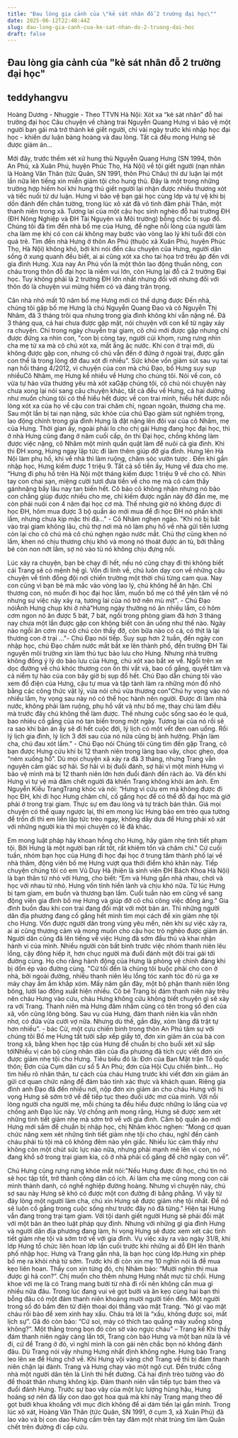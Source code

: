 ```yaml
---
title: "Đau lòng gia cảnh của \"kẻ sát nhân đỗ 2 trường đại học\""
date: 2025-06-12T22:48:44Z
slug: dau-long-gia-canh-cua-ke-sat-nhan-do-2-truong-dai-hoc
draft: false
---
```


## Đau lòng gia cảnh của "kẻ sát nhân đỗ 2 trường đại học"

## teddyhangvu

Hoàng Dương - Nhuggie - Theo TTVN
 Hà Nội: Xót xa “kẻ sát nhân” đỗ hai trường đại học
Câu chuyện về chàng trai Nguyễn Quang Hưng vì bảo vệ một người bạn gái mà trở thành kẻ giết người, chỉ vài ngày trước khi nhập học đại học - khiến dư luận bàng hoàng và đau lòng. Tất cả đều mong Hưng sẽ được giảm án...

Mới đây, trước thềm xét xử hung thủ Nguyễn Quang Hưng (SN 1994, thôn An Phú, xã Xuân Phú, huyện Phúc Thọ, Hà Nội) về tội giết người (nạn nhân là Hoàng Văn Thân (tức Quân, SN 1991, thôn Phú Châu) thì dư luận lại một lần nữa lên tiếng xin miễn giảm tội cho hung thủ. Đây là một trong những trường hợp hiếm hoi khi hung thủ giết người lại nhận được nhiều thương xót và tiếc nuối từ dư luận. Hưng vì bảo vệ bạn gái học cùng lớp và tự vệ khi bị dồn đánh đến chân tường, trong lúc xô xát đã vô tình đâm phải Thân, một thanh niên trong xã. Tương lai của một cậu học sinh nghèo đỗ hai trường ĐH (ĐH Nông Nghiệp và ĐH Tài Nguyên và Môi trường) bỗng chốc bị sụp đổ. 
Chúng tôi đã tìm đến nhà bố mẹ của Hưng, để nghe nỗi lòng của người làm cha làm mẹ khi có con cái không may bước vào vòng lao lý khi tuổi đời còn quá trẻ. Tìm đến nhà Hưng ở thôn An Phú (thuộc xã Xuân Phú, huyện Phúc Thọ, Hà Nội) không khó, bởi khi nói đến câu chuyện của Hưng, người dân sống ở xung quanh đều biết, ai ai cũng xót xa cho tai họa trớ trêu ập đến với gia đình Hưng. Xưa nay An Phú vốn là một thôn lao động thuần nông, con cháu trong thôn đỗ đại học là niềm vui lớn, còn Hưng lại đỗ cả 2 trường Đại học. Tuy không phải là 2 trường ĐH lớn nhất nhưng đối với nhưng đối với thôn đó là chuyện vui mừng hiếm có và đáng trân trọng. 

Căn nhà nhỏ mất 10 năm bố mẹ Hưng mới có thể dựng được Đến nhà, chúng tôi gặp bố mẹ Hưng là chú Nguyễn Quang Đạo và cô Nguyễn Thị Nhâm, đã 3 tháng trôi qua nhưng trong gia đình không khí vẫn nặng nề. Đã 3 tháng qua, cả hai chưa được gặp mặt, nói chuyện với con kể từ ngày xảy ra chuyện. Chỉ trong ngày chuyển trại giam, cô chú mới được gặp nhưng chỉ được đứng xa nhìn con, "con bị còng tay, người cúi khọm, rưng rưng nhìn cha mẹ từ xa mà cô chú xót xa, mắt ầng ậc nước. Khi con ở trại mới, dù không được gặp con, nhưng cô chú vẫn đến ở đứng ở ngoài trại, được gần con thế là trong lòng đỡ đau xót đi nhiều". Sức khỏe vốn giảm sút sau vụ tai nạn hồi tháng 4/2012, vì chuyện của con mà chú Đạo, bố Hưng suy sụp nhiềuCô Nhâm, mẹ Hưng kể nhiều về Hưng cho chúng tôi. Nói về con, cô vừa tự hào vừa thương yêu mà xót xaGặp chúng tôi, cô chú nói chuyện này chưa xong lại nói sang câu chuyện khác, tất cả đều về Hưng, cả hai dường như muốn chúng tôi có thể hiểu hết được về con trai mình, hiểu hết được nỗi lòng xót xa của họ về cậu con trai chăm chỉ, ngoan ngoãn, thương cha mẹ. 
Sau một lần bị tai nạn nặng, sức khỏe của chú Đạo giảm sút nghiêm trọng, lao động chính trong gia đình Hưng là đặt nặng lên đôi vai của cô Nhâm, mẹ của Hưng. Thời gian ấy, ngoài phải lo cho chị gái Hưng đang học đại học, thì ở nhà Hưng cũng đang ở năm cuối cấp, ôn thi Đại học, chồng không làm được việc nặng, cô Nhâm một mình quần quật làm để nuôi cả gia đình. Khi thi ĐH xong, Hưng ngay lập tức đi làm thêm giúp đỡ gia đình. Hưng lên Hà Nội làm phụ hồ, khi về nhà thì làm ruộng, chăm sóc vườn tược . Đến khi gần nhập học, Hưng kiếm được 1 triệu 9. Tất cả số tiền ấy, Hưng về đưa cho mẹ.  
“Hưng đi phụ hồ trên Hà Nội một tháng kiếm được 1 triệu 9 về cho cô. Nhìn tay con chai sạn, miệng cười tươi đưa tiền về cho mẹ mà cô cảm thấy gánhnặng bấy lâu nay tan biến hết. Cô bảo cô không nhận nhưng nó bảo con chẳng giúp được nhiều cho mẹ, chỉ kiếm được ngần này đỡ đần mẹ, mẹ còn phải nuôi con 4 năm đại học cơ mà. Thế nhưng giờ nó không được đi học ĐH, hôm mua được 3 bộ quần áo mới mua để đi học ĐH nó phấn khởi lắm, nhưng chưa kịp mặc thì đã..." - Cô Nhâm nghẹn ngào. 
"Khi nó bị bắt vào trại giam không lâu, chủ thợ nơi mà nó làm phụ hồ về nhà gửi tiền lương còn lại cho cô chú mà cô chú nghẹn ngào nước mắt. Chủ thợ cũng khen nó lắm, khen nó chịu thương chịu khó và mong nó thoát được án tù, bởi thằng bé còn non nớt lắm, sợ nó vào tù nó không chịu đựng nổi.

Lúc xảy ra chuyện, bạn bè chạy đi hết, nếu nó cũng chạy đi thì không biết cái Trang sẽ có mệnh hệ gì. Vốn đi lính về, chú luôn dạy con về những câu chuyện về tình đồng đội nơi chiến trường một thời chú từng cam qua. Nay con cũng vì bạn bè mà mắc vào vòng lao lý, chú không hề ân hận. Chỉ thương con, nó muốn đi học đại học lắm, muốn bố mẹ có thể yên tâm về nó nhưng sự việc này xảy ra, tương lai của nó trở nên mù mịt". - Chú Đạo nóiẢnh Hưng chụp khi ở nhà“Hưng ngày thường nó ăn nhiều lắm, có hôm cơm ngon nó ăn được 5 bát, 7 bát, ngồi trong phòng giam đã hơn 3 tháng nay chưa một lần được gặp con không biết con ăn uống như thế nào. Ngày nào ngồi ăn cơm rau cô chú còn thấy đỡ, còn bữa nào có cá, có thịt là lại thương con ở trại …"- Chú Đạo nói tiếp.
Suy sụp hơn 2 tuần, đến ngày con nhập học, chú Đạo chấm nước mắt bắt xe lên thành phố, đến trường ĐH Tài nguyên môi trường xin làm thủ tục bảo lưu cho Hưng. Nhưng nhà trường không đồng ý lý do bảo lưu của Hưng, chú xót xao bắt xe về. Ngồi trên xe dọc đường về chú khóc thương con ôn thi vất vả, bao cố gắng, quyết tâm và cả niềm tự hào của con bây giờ bị sụp đổ hết. Chú Đạo dẫn chúng tôi vào xem đồ điện của Hưng, cậu tự mua và tập tành làm ra những món đồ nhỏ bằng các công thức vật lý, vừa nói chú vừa thương con"Chú hy vọng vào nó nhiều lắm, hy vọng sau này nó có thể học hành nên người. Được đi làm nhà nước, không phải làm ruộng, phụ hồ vất vả như bố mẹ, thay chú làm điều mà trước đây chú không thể làm được. Thế nhưng cuộc sống sao éo le quá, bao nhiêu cố gắng của nó tan biến trong một ngày. Tương lai của nó rồi sẽ ra sao khi bản án ấy sẽ đi hết cuộc đời, lý lịch có một vết đen oan uổng. Rồi lý lịch gia đình, lý lịch 3 đời sau của nó nữa cũng bị ảnh hưởng. Phận làm cha, chú đau xót lắm." - Chú Đạo nói
Chúng tôi cũng tìm đến gặp Trang, cô bạn được Hưng cứu khi bị 12 thanh niên trong làng bao vây, chọc ghẹo, dọa “ném xuống hồ”. 
Dù mọi chuyện xã xảy ra đã 3 tháng, nhưng Trang vẫn nguyên cảm giác sợ hãi. Sợ hãi vì bị đuổi đánh, sợ hãi vì một mình Hưng vì bảo vệ mình mà bị 12 thanh niên lớn hơn đuổi đánh đến rách áo. Và đến khi Hưng vì tự vệ mà đâm chết người đã khiến Trang không khỏi ám ảnh. 
Em Nguyễn Kiều TrangTrang khóc và nói: “Hưng vì cứu em mà không được đi học ĐH, khi đi học Hưng chăm chỉ, cố gắng học để có thể đỗ đại học mà giờ phải ở trong trại giam. Thực sự em đau lòng và tự trách bản thân. Giá mọi chuyện có thể quay ngược lại, thì em mong lúc Hưng bảo em trèo qua tường để trốn đi thì em liền lập tức trèo ngay, không dây dưa để Hưng phải xô xát với những người kia thì mọi chuyện có lẽ đã khác. 

Em mong luật pháp hãy khoan hồng cho Hưng, hãy giảm nhẹ tình tiết phạm tội. Bởi Hưng là một người bạn rất tốt, rất khiêm tốn và chăm chỉ."
   Cứ cuối tuần, nhóm bạn học của Hưng đi học đại học ở trung tâm thành phố lại về nhà thăm, động viên bố mẹ Hưng vượt qua thời điểm khó khăn này. Tiếp chuyện chúng tôi có em Vũ Duy Hà (hiện là sinh viên ĐH Bách Khoa Hà Nội) là bạn thân từ nhỏ với Hưng, cho biết: “Em và Hưng gần nhà nhau, chơi và học với nhau từ nhỏ. Hưng vốn tính hiền lành và chịu khó nữa. Từ lúc Hưng bị tạm giam, em buồn và thương bạn lắm. Cuối tuần nào em cũng về sang động viên gia đình bố mẹ Hưng và giúp đỡ cô chú công việc đồng áng.”
Gia đình buồn đau khi con trai đang đối mặt với một bản án. Thì những người dân địa phương đang cố gắng hết mình tìm mọi cách để xin giảm nhẹ tội cho Hưng. Vốn được người dân trong vùng yêu mến, nên khi sự việc xảy ra, ai ai cũng thương cảm và mong muốn cho cậu học trò nghèo được giảm án.
Người dân cũng đã lên tiếng về việc Hưng đã sớm đầu thú và khai nhận hành vi của mình. Nhiều người còn bất bình trước việc nhóm thanh niên lêu lổng, cậy đông hiếp ít, hơn chục người mà đuổi đánh một đôi trai gái tới đường cùng. Họ cho rằng hành động của Hưng là phòng vệ chính đáng khi bị dồn ép vào đường cùng. 
"Cứ tối đến là chúng tôi buộc phải cho con ở nhà, bởi ngoài đường, nhiều thanh niên lêu lổng tóc xanh tóc đỏ rú ga xe máy chạy ầm ầm khắp xóm. Mấy năm gần đây, một bộ phận thanh niên lông bông, lười lao động xuất hiện nhiều. Cô bé Trang bị đám thanh niên này trêu nên cháu Hưng vào cứu, cháu Hưng không cứu không biết chuyện gì sẽ xảy ra với Trang. Thanh niên mà Hưng đâm nhầm cũng có tên trong sổ đen của xã, vốn cũng lông bông. Sau vụ của Hưng, đám thanh niên kia vẫn nhởn nhơ, có đứa vừa cưới vợ nữa. Nhưng dù thế, gần đây, xóm làng đã trật tự hơn nhiều". - bác Cừ, một cựu chiến binh trong thôn An Phú tâm sự với chúng tôi Bố mẹ Hưng tất tưởi sắp xếp giấy tờ, đơn xin giảm án của bà con trong xã, bằng khen học tập của Hưng để chuẩn bị cho buổi xét xử sắp tớiNhiều vị cán bộ cùng nhân dân của địa phương đã tích cực viết đơn xin được giảm nhẹ tội cho Hưng. Tiêu biểu đó là: Đơn của Ban Mặt trận Tổ quốc thôn; Đơn của Cụm dân cư số 5 An Phú; đơn của Hội Cựu chiến binh... Họ tìm hiểu rõ nhân thân, tư cách của cháu Hưng trước khi viết đơn xin giảm án gửi cơ quan chức năng để đảm bảo tính xác thực và khách quan.
Riêng gia đình anh Đạo đã đến nhiều nơi, nộp đơn xin giảm án cho cháu Hưng với hi vọng Hưng sẽ sớm trở về để tiếp tục theo đuổi ước mơ của mình. Với nỗi lòng người cha người mẹ, mỗi chúng ta đều hiểu được những lo lắng của vợ chồng anh Đạo lúc này. Vợ chồng anh mong rằng, Hưng sẽ được xem xét những tình tiết giảm nhẹ mà sớm trở về với gia đình.
Cầm bộ quần áo mới Hưng mới sắm để chuẩn bị nhập học, chị Nhâm khóc nghẹn: “Mong cơ quan chức năng xem xét những tình tiết giảm nhẹ tội cho cháu, nghĩ đến cảnh cháu phải tù tội mà cô không đêm nào yên giấc. Nhiều lúc cảm thấy như không còn một chút sức lực nào nữa, nhưng phải mạnh mẽ lên vì con, nó đang khổ sở trong trại giam kia, cô ở nhà phải cố gắng để chờ ngày con về”.

Chú Hưng cũng rưng rưng khóe mắt nói:"Nếu Hưng được đi học, chú tin nó sẽ học tập tốt, trở thành công dân có ích. Ai làm cha mẹ cũng mong con cái mình thành danh, có nghề nghiệp đường hoàng. Nhưng vì chuyện này, chú sợ sau này Hưng sẽ khó có được một con đường đi bằng phẳng. Vì vậy từ đáy lòng một người làm cha, chú xin Hưng sẽ được giảm nhẹ tội nhất. Để nó sẽ luôn cố gắng trong cuộc sống như trước đây nó đã từng."
Hiện tại Hưng vẫn đang trong trại tạm giam. Với tội danh giết người Hưng sẽ phải đối mặt với một bản án theo luật pháp quy định. Nhưng với những gì gia đình Hưng và người dân địa phương đang làm, hi vọng Hưng sẽ được xem xét các tình tiết giảm nhẹ tội và sớm trở về với gia đình. 
Vụ việc xảy ra vào ngày 31/8, khi lớp Hưng tổ chức liên hoan lớp lần cuối trước khi những ai đỗ ĐH lên thành phố nhập học. Hưng và Trang gần nhà, là bạn học cùng lớp.Hưng xin phép bố mẹ ra khỏi nhà từ sớm. Trước khi đi còn xin mẹ 10 nghìn nói là để mua kẹo liên hoan.
Thấy con xin từng đó, chị Nhâm bảo: “Mười nghìn thì mua được gì hả con?”. Chị muốn cho thêm nhưng Hưng nhất mực từ chối. Hưng khoe với mẹ là có Trang mang bưởi từ nhà đi rồi nên không cần mua gì nhiều nữa đâu.
Trong lúc đang vui vẻ gọt bưởi và ăn kẹo cùng hai bạn thì bỗng đâu có một đám thanh niên khoảng mười người tiến đến. Một người trong số đó bấm đèn từ điện thoại dọi thẳng vào mặt Trang. “Nó gí vào mặt cháu rồi bảo để xem xinh hay xấu. Cháu trả lời là “xấu, không được soi, mất lịch sự”. Gã đó còn bảo: “Cứ soi, mày có thích tao quẳng mày xuống sông không?”. Một thằng trong bọn đó còn sờ vào ngực cháu” – Trang kể
Khi thấy đám thanh niên ngày càng lấn tới, Trang còn bảo Hưng và một bạn nữa là về đi, cứ để Trang ở đó, vì nghĩ mình là con gái nên chắc bọn nó không đánh đâu. Dù Trang nói vậy nhưng Hưng nhất định không nghe. Hưng bảo Trang leo lên xe để Hưng chở về.
Khi Hưng vội vàng chở Trang về thì bị đám thanh niên chặn lại đánh. Trang và Hưng chạy vào một ngõ cụt. Đến trước cổng nhà một người dân tên là Lĩnh thì hết đường. Cả hai định trèo tường vào đó để thoát thân nhưng không kịp. Đám thanh niên vẫn tiếp tục bám theo và đuổi đánh Hưng.
Trước sự bao vây của một lực lượng hùng hậu, Hưng hoảng sợ nên đã lấy con dao gọt hoa quả mà khi nãy Trang mang theo để gọt bưởi khua khoắng với mục đích không để ai dám tiến lại gần mình. Trong lúc xô xát, Hoàng Văn Thân (tức Quân, SN 1991, ở cụm 3, xã Xuân Phú) đã lao vào và bị con dao Hưng cầm trên tay đâm một nhát trúng tim làm Quân chết trên đường đi cấp cứu.